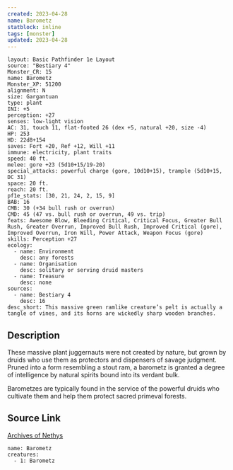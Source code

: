 ```yaml
---
created: 2023-04-28
name: Barometz
statblock: inline
tags: [monster]
updated: 2023-04-28
---
```

```statblock
layout: Basic Pathfinder 1e Layout
source: "Bestiary 4"
Monster_CR: 15
name: Barometz
Monster_XP: 51200
alignment: N
size: Gargantuan
type: plant
INI: +5
perception: +27
senses: low-light vision
AC: 31, touch 11, flat-footed 26 (dex +5, natural +20, size -4)
HP: 253
HD: 22d8+154
saves: Fort +20, Ref +12, Will +11
immune: electricity, plant traits
speed: 40 ft.
melee: gore +23 (5d10+15/19-20)
special_attacks: powerful charge (gore, 10d10+15), trample (5d10+15, DC 31)
space: 20 ft.
reach: 20 ft.
pf1e_stats: [30, 21, 24, 2, 15, 9]
BAB: 16
CMB: 30 (+34 bull rush or overrun)
CMD: 45 (47 vs. bull rush or overrun, 49 vs. trip)
feats: Awesome Blow, Bleeding Critical, Critical Focus, Greater Bull Rush, Greater Overrun, Improved Bull Rush, Improved Critical (gore), Improved Overrun, Iron Will, Power Attack, Weapon Focus (gore)
skills: Perception +27
ecology:
  - name: Environment
    desc: any forests
  - name: Organisation
    desc: solitary or serving druid masters
  - name: Treasure
    desc: none
sources:
  - name: Bestiary 4
    desc: 16
desc_short: This massive green ramlike creature’s pelt is actually a tangle of vines, and its horns are wickedly sharp wooden branches.
```
## Description
These massive plant juggernauts were not created by nature, but grown by druids who use them as protectors and dispensers of savage judgment. Pruned into a form resembling a stout ram, a barometz is granted a degree of intelligence by natural spirits bound into its verdant bulk.

Barometzes are typically found in the service of the powerful druids who cultivate them and help them protect sacred primeval forests.
## Source Link
[Archives of Nethys](https://aonprd.com/MonsterDisplay.aspx?ItemName=Barometz)
```encounter-table
name: Barometz
creatures:
  - 1: Barometz
```
